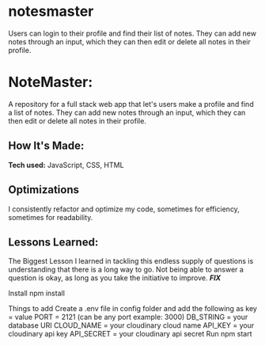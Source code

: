 # notesmaster
Users can login to their profile and find their list of notes. They can add new notes through an input, which they can then edit or delete all notes in their profile. 


# NoteMaster:

A repository for a full stack web app that let's users make a profile and find a list of notes. They can add new notes through an input, which they can then edit or delete all notes in their profile. 

## How It's Made:
**Tech used:** JavaScript, CSS, HTML


## Optimizations
I consistently refactor and optimize my code, sometimes for efficiency, sometimes for readability.

## Lessons Learned:

The Biggest Lesson I learned in tackling this endless supply of questions is understanding that there is a long way to go. Not being able to answer a question is okay, as long as you take the initiative to improve. ***FIX***


Install
npm install

Things to add
Create a .env file in config folder and add the following as key = value
PORT = 2121 (can be any port example: 3000)
DB_STRING = your database URI
CLOUD_NAME = your cloudinary cloud name
API_KEY = your cloudinary api key
API_SECRET = your cloudinary api secret
Run
npm start